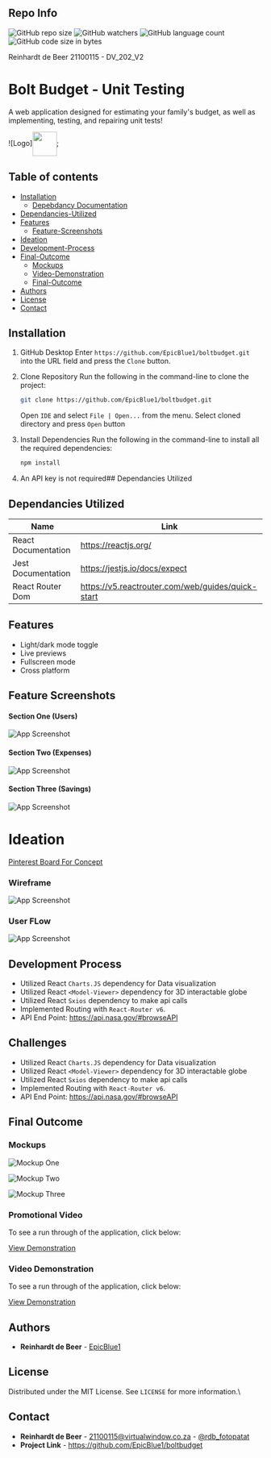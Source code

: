 
## Repo Info

![GitHub repo size](https://img.shields.io/github/repo-size/EpicBlue1/boltbudget)
![GitHub watchers](https://img.shields.io/github/watchers/EpicBlue1/boltbudget)
![GitHub language count](https://img.shields.io/github/languages/count/EpicBlue1/boltbudget)
![GitHub code size in bytes](https://img.shields.io/github/languages/code-size/EpicBlue1/boltbudget)


Reinhardt de Beer
21100115 - DV_202_V2

# Bolt Budget - Unit Testing

A web application designed for estimating your family's budget, as well as implementing, testing, and repairing unit tests!


![Logo]<img src="src/img/Logo.png" align="center" height="48" width="48" >;


## Table of contents

* [Installation](#Installation)
    * [Depebdancy Documentation](#Dependancies-Utilized)
* [Dependancies-Utilized](#Dependancies-Utilized)
* [Features](#Features)
    * [Feature-Screenshots](#Feature-Screenshots)
* [Ideation](#Ideation)
* [Development-Process](#Development-Process)
* [Final-Outcome](#Final-Outcome)
    * [Mockups](#Mockups)
    * [Video-Demonstration](#Video-Demonstration)
    * [Final-Outcome](#Final-Outcome)
* [Authors](#Authors)
* [License](#License)
* [Contact](#Contact)
## Installation

1. GitHub Desktop
Enter `https://github.com/EpicBlue1/boltbudget.git` into the URL field and press the `Clone` button.

2. Clone Repository
Run the following in the command-line to clone the project:
   ```sh
   git clone https://github.com/EpicBlue1/boltbudget.git
   ```
    Open `IDE` and select `File | Open...` from the menu. Select cloned directory and press `Open` button

3. Install Dependencies
Run the following in the command-line to install all the required dependencies:
   ```sh
   npm install
   ```

4. An API key is not required## Dependancies Utilized

## Dependancies Utilized

| Name              | Link                                                                     |
| ----------------- | ------------------------------------------------------------------------ |
| React Documentation |  https://reactjs.org/ |
| Jest Documentation  |  https://jestjs.io/docs/expect |
| React Router Dom    |  https://v5.reactrouter.com/web/guides/quick-start |


## Features

- Light/dark mode toggle
- Live previews
- Fullscreen mode
- Cross platform


## Feature Screenshots  
#### Section One (Users)
![App Screenshot](src/img/UsersSec.png)
#### Section Two (Expenses)
![App Screenshot](src/img/ExpensesSec.png)
#### Section Three (Savings)
![App Screenshot](src/img/SavingsSec.png)

# Ideation
[Pinterest Board For Concept](https://za.pinterest.com/debeer0072/unit-testing-website/)

### Wireframe
![App Screenshot](src/img/Wireframe.jpg)

### User FLow
![App Screenshot](src/img/UserFlow.png)


## Development Process

* Utilized React `Charts.JS` dependency for Data visualization
* Utilized React `<Model-Viewer>` dependency for 3D interactable globe
* Utilized React `Sxios` dependency to make api calls
* Implemented Routing with `React-Router v6`.
* API End Point: https://api.nasa.gov/#browseAPI 

## Challenges

* Utilized React `Charts.JS` dependency for Data visualization
* Utilized React `<Model-Viewer>` dependency for 3D interactable globe
* Utilized React `Sxios` dependency to make api calls
* Implemented Routing with `React-Router v6`.
* API End Point: https://api.nasa.gov/#browseAPI 

## Final Outcome

### Mockups

![Mockup One](src/img/IMAC%20SEVERAL%20COLORS%20FREE.jpg)

![Mockup Two](src/img/Mockup.jpg)

![Mockup Three](src/img/MockupTwo.jpg)

### Promotional Video

To see a run through of the application, click below:

[View Demonstration](https://youtu.be/_ifrJrLPCv0)

### Video Demonstration

To see a run through of the application, click below:

[View Demonstration](https://youtu.be/_ifrJrLPCv0)

## Authors

* **Reinhardt de Beer** - [EpicBlue1](https://github.com/EpicBlue1)

## License

Distributed under the MIT License. See `LICENSE` for more information.\

## Contact

* **Reinhardt de Beer** - [21100115@virtualwindow.co.za](mailto:21100115@virtualwindow.co.za) - [@rdb_fotopatat](https://www.instagram.com/rdb_fotopatat/) 
* **Project Link** - https://github.com/EpicBlue1/boltbudget